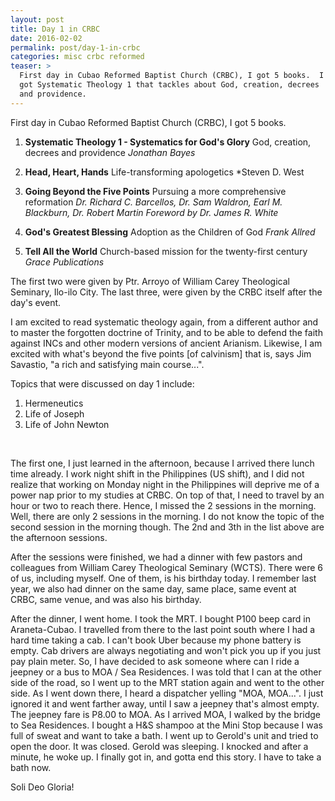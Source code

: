 ```yaml
---
layout: post
title: Day 1 in CRBC
date: 2016-02-02
permalink: post/day-1-in-crbc
categories: misc crbc reformed
teaser: >
  First day in Cubao Reformed Baptist Church (CRBC), I got 5 books.  I
  got Systematic Theology 1 that tackles about God, creation, decrees
  and providence.
---
```


First day in Cubao Reformed Baptist Church (CRBC), I got 5 books.
<br>

1.  **Systematic Theology 1 - Systematics for God's Glory**
    God, creation, decrees and providence
    *Jonathan Bayes*
    <br>

2.  **Head, Heart, Hands**
    Life-transforming apologetics
    *Steven D. West
    <br>

3.  **Going Beyond the Five Points**
    Pursuing a more comprehensive reformation
    *Dr. Richard C. Barcellos, Dr. Sam Waldron, Earl M. Blackburn, Dr. Robert Martin*
    *Foreword by Dr. James R. White*
    <br>

4.  **God's Greatest Blessing**
    Adoption as the Children of God
    *Frank Allred*
    <br>

5.  **Tell All the World**
    Church-based mission for the twenty-first century
    *Grace Publications*
    <br>

The first two were given by Ptr. Arroyo of William Carey Theological Seminary, Ilo-ilo City.  The last three, were given by the CRBC itself after the day's event.

I am excited to read systematic theology again, from a different author and to master the forgotten doctrine of Trinity, and to be able to defend the faith against INCs and other modern versions of ancient Arianism.  Likewise, I am excited with what's beyond the five points [of calvinism] that is, says Jim Savastio, "a rich and satisfying main course...".
<br>

Topics that were discussed on day 1 include:

1.  Hermeneutics
2.  Life of Joseph
3.  Life of John Newton
<br>

The first one, I just learned in the afternoon, because I arrived there lunch time already.  I work night shift in the Philippines (US shift), and I did not realize that working on Monday night in the Philippines will deprive me of a power nap prior to my studies at CRBC.  On top of that, I need to travel by an hour or two to reach there.  Hence, I missed the 2 sessions in the morning.  Well, there are only 2 sessions in the morning.  I do not know the topic of the second session in the morning though.  The 2nd and 3th in the list above are the afternoon sessions.

After the sessions were finished, we had a dinner with few pastors and colleagues from William Carey Theological Seminary (WCTS).  There were 6 of us, including myself.  One of them, is his birthday today.  I remember last year, we also had dinner on the same day, same place, same event at CRBC, same venue, and was also his birthday.

After the dinner, I went home.  I took the MRT.  I bought P100 beep card in Araneta-Cubao.  I travelled from there to the last point south where I had a hard time taking a cab.  I can't book Uber because my phone battery is empty.  Cab drivers are always negotiating and won't pick you up if you just pay plain meter.  So, I have decided to ask someone where can I ride a jeepney or a bus to MOA / Sea Residences.  I was told that I can at the other side of the road, so I went up to the MRT station again and went to the other side.  As I went down there, I heard a dispatcher yelling "MOA, MOA...".  I just ignored it and went farther away, until I saw a jeepney that's almost empty.  The jeepney fare is P8.00 to MOA.  As I arrived MOA, I walked by the bridge to Sea Residences.  I bought a H&S shampoo at the Mini Stop because I was full of sweat and want to take a bath.  I went up to Gerold's unit and tried to open the door.  It was closed.  Gerold was sleeping.  I knocked and after a minute, he woke up.  I finally got in, and gotta end this story.  I have to take a bath now.

Soli Deo Gloria!
